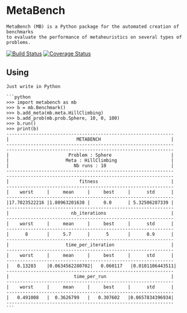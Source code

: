 MetaBench
=========

    MetaBench (MB) is a Python package for the automated creation of benchmarks
    to evaluate the performance of metaheuristics on several types of problems.


[![Build Status](https://travis-ci.org/ComeBertrand/metabench.svg?branch=master)](https://travis-ci.org/ComeBertrand/metabench)
[![Coverage Status](https://coveralls.io/repos/github/ComeBertrand/metabench/badge.svg?branch=master)](https://coveralls.io/github/ComeBertrand/metabench?branch=master)



Using
-----

    Just write in Python

    ```python
    >>> import metabench as mb
    >>> b = mb.Benchmark()
    >>> b.add_meta(mb.meta.HillClimbing)
    >>> b.add_prob(mb.prob.Sphere, 10, 0, 100)
    >>> b.run()
    >>> print(b)
    --------------------------------------------------------------
    |                         METABENCH                          |
    --------------------------------------------------------------
    --------------------------------------------------------------
    |                      Problem : Sphere                      |
    |                     Meta : HillClimbing                    |
    |                        Nb runs : 10                        |
    --------------------------------------------------------------
    --------------------------------------------------------------
    |                          fitness                           |
    --------------------------------------------------------------
    |    worst     |     mean     |     best     |      std      |
    --------------------------------------------------------------
    |17.7823522216 |1.80963201638 |     0.0      | 5.32506287339 |
    --------------------------------------------------------------
    |                       nb_iterations                        |
    --------------------------------------------------------------
    |    worst     |     mean     |     best     |      std      |
    --------------------------------------------------------------
    |      8       |     5.7      |      5       |      0.9      |
    --------------------------------------------------------------
    |                     time_per_iteration                     |
    --------------------------------------------------------------
    |    worst     |     mean     |     best     |      std      |
    --------------------------------------------------------------
    |   0.13283    |0.0634562280702|   0.060117   |0.0101106443511|
    --------------------------------------------------------------
    |                        time_per_run                        |
    --------------------------------------------------------------
    |    worst     |     mean     |     best     |      std      |
    --------------------------------------------------------------
    |   0.491008   |  0.3626799   |   0.307602   |0.0657834396934|
    --------------------------------------------------------------
    ```
